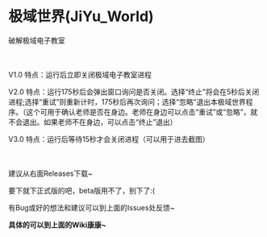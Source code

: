 ﻿
# 极域世界(JiYu_World)
破解极域电子教室

<br /><br />
V1.0 特点：运行后立即关闭极域电子教室进程

V2.0 特点：运行175秒后会弹出窗口询问是否关闭。选择“终止”将会在5秒后关闭进程;选择“重试”则重新计时，175秒后再次询问；选择“忽略”退出本极域世界程序。（这个可用于确认老师是否在身边。老师在身边可以点击“重试”或“忽略”，就不会退出。如果老师不在身边，可以点击“终止”退出）

V3.0 特点：运行后等待15秒才会关闭进程（可以用于进去截图）

<br /><br />
建议从右面Releases下载~

要下就下正式版的吧，beta版用不了，别下了:(

有Bug或好的想法和建议可以到上面的Issues处反馈~

**具体的可以到上面的Wiki康康~**
